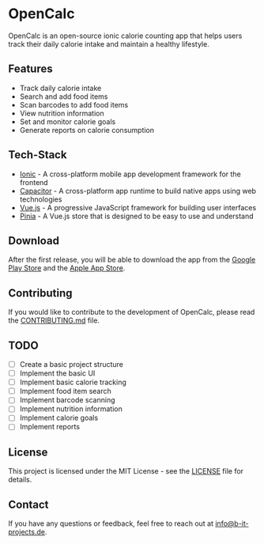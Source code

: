 # OpenCalc

OpenCalc is an open-source ionic calorie counting app that helps users track their daily calorie intake and maintain a healthy lifestyle.

## Features

- Track daily calorie intake
- Search and add food items
- Scan barcodes to add food items
- View nutrition information
- Set and monitor calorie goals
- Generate reports on calorie consumption

## Tech-Stack

- [Ionic](https://ionicframework.com/) - A cross-platform mobile app development framework for the frontend
- [Capacitor](https://capacitorjs.com/) - A cross-platform app runtime to build native apps using web technologies
- [Vue.js](https://vuejs.org/) - A progressive JavaScript framework for building user interfaces
- [Pinia](https://pinia.esm.dev/) - A Vue.js store that is designed to be easy to use and understand

## Download

After the first release, you will be able to download the app from the [Google Play Store](https://play.google.com/store) and the [Apple App Store](https://www.apple.com/app-store/).

## Contributing

If you would like to contribute to the development of OpenCalc, please read the [CONTRIBUTING.md](CONTRIBUTING.md) file.

## TODO

- [ ] Create a basic project structure
- [ ] Implement the basic UI
- [ ] Implement basic calorie tracking
- [ ] Implement food item search
- [ ] Implement barcode scanning
- [ ] Implement nutrition information
- [ ] Implement calorie goals
- [ ] Implement reports

## License

This project is licensed under the MIT License - see the [LICENSE](LICENSE) file for details.

## Contact

If you have any questions or feedback, feel free to reach out at [info@b-it-projects.de](mailto:phil.miletic@b-it-projects.de).